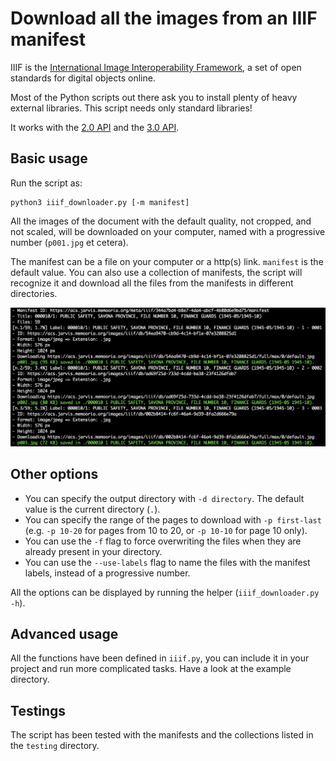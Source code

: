 # Download all the images from an IIIF manifest

IIIF is the [International Image Interoperability Framework](https://iiif.io/), a set of open standards for digital objects online.

Most of the Python scripts out there ask you to install plenty of heavy external libraries. This script needs only standard libraries!

It works with the [2.0 API](https://iiif.io/api/presentation/2.0) and the [3.0 API](https://iiif.io/api/presentation/3.0).

## Basic usage

Run the script as:

```
python3 iiif_downloader.py [-m manifest]
```

All the images of the document with the default quality, not cropped, and not scaled, will be downloaded on your computer, named with a progressive number (`p001.jpg` et cetera).

The manifest can be a file on your computer or a http(s) link. `manifest` is the default value. You can also use a collection of manifests, the script will recognize it and download all the files from the manifests in different directories.

![Screenshot of the downloader.](img.png)

## Other options

* You can specify the output directory with `-d directory`. The default value is the current directory (`.`).
* You can specify the range of the pages to download with `-p first-last` (e.g. `-p 10-20` for pages from 10 to 20, or `-p 10-10` for page 10 only).
* You can use the `-f` flag to force overwriting the files when they are already present in your directory.
* You can use the `--use-labels` flag to name the files with the manifest labels, instead of a progressive number.

All the options can be displayed by running the helper (`iiif_downloader.py -h`).

## Advanced usage

All the functions have been defined in `iiif.py`, you can include it in your project and run more complicated tasks. Have a look at the example directory.

## Testings
The script has been tested with the manifests and the collections listed in the `testing` directory.
